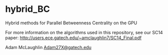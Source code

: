 hybrid_BC
=========

Hybrid methods for Parallel Betweenness Centrality on the GPU

For more information on the algorithms used in this repository, see our SC14 paper: http://users.ece.gatech.edu/~amclaughlin7/SC14_Final.pdf

Adam McLaughlin
Adam27X@gatech.edu
